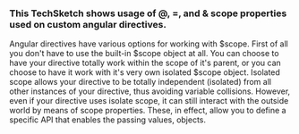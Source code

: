 ### This TechSketch shows usage of @, =, and & scope properties used on custom angular directives.

Angular directives have various options for working with $scope. First of all you don't have to use the built-in $scope object at all. You can choose to have your directive totally work within the scope of it's parent, or you can choose to have it work with it's very own isolated $scope object. Isolated scope allows your directive to be totally independent (isolated) from all other instances of your directive, thus avoiding variable collisions. However, even if your directive uses isolate scope, it can still interact with the outside world by means of scope properties. These, in effect, allow you to define a specific API that enables the passing values, objects.

